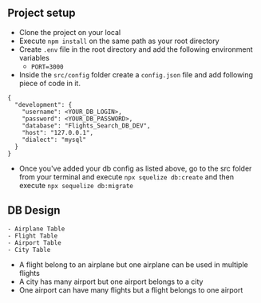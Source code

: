 ## Project setup
- Clone the project on your local
- Execute `npm install` on the same path as your root directory
- Create `.env` file in the root directory and add the following environment variables
    - `PORT=3000`
- Inside the `src/config` folder create a `config.json` file and add following piece of code in it.

```
{
  "development": {
    "username": <YOUR_DB_LOGIN>,
    "password": <YOUR_DB_PASSWORD>,
    "database": "Flights_Search_DB_DEV",
    "host": "127.0.0.1",
    "dialect": "mysql"
  }
}
```

- Once you've added your db config as listed above, go to the src folder from your terminal and execute `npx squelize db:create` and then execute `npx sequelize db:migrate`

## DB Design
    - Airplane Table
    - Flight Table
    - Airport Table
    - City Table

- A flight belong to an airplane but one airplane can be used in multiple flights
- A city has many airport but one airport belongs to a city
- One airport can have many flights but a flight belongs to one airport